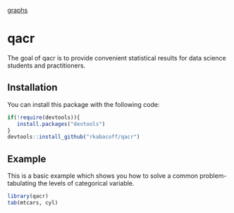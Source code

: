 [graphs](graphs.png)

# qacr

<!-- badges: start -->
<!-- badges: end -->

The goal of qacr is to provide convenient statistical results for data science students
and practitioners.

## Installation

You can install this package with the following code:



``` r
if(!require(devtools)){
   install.packages("devtools")
}
devtools::install_github("rkabacoff/qacr")
```

## Example

This is a basic example which shows you how to solve a common problem- tabulating
the levels of categorical variable.

``` r
library(qacr)
tab(mtcars, cyl)
```

